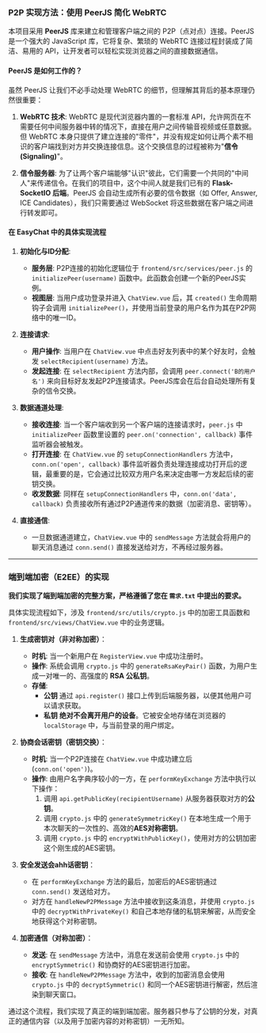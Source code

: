 ### P2P 实现方法：使用 PeerJS 简化 WebRTC

本项目采用 **PeerJS** 库来建立和管理客户端之间的 P2P（点对点）连接。PeerJS 是一个强大的 JavaScript 库，它将复杂、繁琐的 WebRTC 连接过程封装成了简洁、易用的 API，让开发者可以轻松实现浏览器之间的直接数据通信。

#### PeerJS 是如何工作的？

虽然 PeerJS 让我们不必手动处理 WebRTC 的细节，但理解其背后的基本原理仍然很重要：

1.  **WebRTC 技术**: WebRTC 是现代浏览器内置的一套标准 API，允许网页在不需要任何中间服务器中转的情况下，直接在用户之间传输音视频或任意数据。但 WebRTC 本身只提供了建立连接的"零件"，并没有规定如何让两个素不相识的客户端找到对方并交换连接信息。这个交换信息的过程被称为"**信令 (Signaling)**"。

2.  **信令服务器**: 为了让两个客户端能够"认识"彼此，它们需要一个共同的"中间人"来传递信令。在我们的项目中，这个中间人就是我们已有的 **Flask-SocketIO 后端**。PeerJS 会自动生成所有必要的信令数据（如 Offer, Answer, ICE Candidates），我们只需要通过 WebSocket 将这些数据在客户端之间进行转发即可。

#### 在 EasyChat 中的具体实现流程

1.  **初始化与ID分配**:
    -   **服务层**: P2P连接的初始化逻辑位于 `frontend/src/services/peer.js` 的 `initializePeer(username)` 函数中。此函数会创建一个新的PeerJS实例。
    -   **视图层**: 当用户成功登录并进入 `ChatView.vue` 后，其 `created()` 生命周期钩子会调用 `initializePeer()`，并使用当前登录的用户名作为其在P2P网络中的唯一ID。

2.  **连接请求**:
    -   **用户操作**: 当用户在 `ChatView.vue` 中点击好友列表中的某个好友时，会触发 `selectRecipient(username)` 方法。
    -   **发起连接**: 在 `selectRecipient` 方法内部，会调用 `peer.connect('B的用户名')` 来向目标好友发起P2P连接请求。PeerJS库会在后台自动处理所有复杂的信令交换。

3.  **数据通道处理**:
    -   **接收连接**: 当一个客户端收到另一个客户端的连接请求时，`peer.js` 中 `initializePeer` 函数里设置的 `peer.on('connection', callback)` 事件监听器会被触发。
    -   **打开连接**: 在 `ChatView.vue` 的 `setupConnectionHandlers` 方法中，`conn.on('open', callback)` 事件监听器负责处理连接成功打开后的逻辑，最重要的是，它会通过比较双方用户名来决定由哪一方发起后续的密钥交换。
    -   **收发数据**: 同样在 `setupConnectionHandlers` 中，`conn.on('data', callback)` 负责接收所有通过P2P通道传来的数据（加密消息、密钥等）。

4.  **直接通信**:
    -   一旦数据通道建立，`ChatView.vue` 中的 `sendMessage` 方法就会将用户的聊天消息通过 `conn.send()` 直接发送给对方，不再经过服务器。

---

### 端到端加密（E2EE）的实现

**我们实现了端到端加密的完整方案，严格遵循了您在 `需求.txt` 中提出的要求。**

具体实现流程如下，涉及 `frontend/src/utils/crypto.js` 中的加密工具函数和 `frontend/src/views/ChatView.vue` 中的业务逻辑。

1.  **生成密钥对（非对称加密）**：
    -   **时机**: 当一个新用户在 `RegisterView.vue` 中成功注册时。
    -   **操作**: 系统会调用 `crypto.js` 中的 `generateRsaKeyPair()` 函数，为用户生成一对唯一的、高强度的 **RSA 公私钥**。
    -   **存储**:
        -   **公钥** 通过 `api.register()` 接口上传到后端服务器，以便其他用户可以请求获取。
        -   **私钥** **绝对不会离开用户的设备**。它被安全地存储在浏览器的 `localStorage` 中，与当前登录的用户绑定。

2.  **协商会话密钥（密钥交换）**：
    -   **时机**: 当一个P2P连接在 `ChatView.vue` 中成功建立后 (`conn.on('open')`)。
    -   **操作**: 由用户名字典序较小的一方，在 `performKeyExchange` 方法中执行以下操作：
        1.  调用 `api.getPublicKey(recipientUsername)` 从服务器获取对方的**公钥**。
        2.  调用 `crypto.js` 中的 `generateSymmetricKey()` 在本地生成一个用于本次聊天的一次性的、高效的**AES对称密钥**。
        3.  调用 `crypto.js` 中的 `encryptWithPublicKey()`，使用对方的公钥加密这个刚生成的AES密钥。

3.  **安全发送会ahh话密钥**：
    -   在 `performKeyExchange` 方法的最后，加密后的AES密钥通过 `conn.send()` 发送给对方。
    -   对方在 `handleNewP2PMessage` 方法中接收到这条消息，并使用 `crypto.js` 中的 `decryptWithPrivateKey()` 和自己本地存储的私钥来解密，从而安全地获得这个对称密钥。

4.  **加密通信（对称加密）**：
    -   **发送**: 在 `sendMessage` 方法中，消息在发送前会使用 `crypto.js` 中的 `encryptSymmetric()` 和协商好的AES密钥进行加密。
    -   **接收**: 在 `handleNewP2PMessage` 方法中，收到的加密消息会使用 `crypto.js` 中的 `decryptSymmetric()` 和同一个AES密钥进行解密，然后渲染到聊天窗口。

通过这个流程，我们实现了真正的端到端加密。服务器只参与了公钥的分发，对真正的通信内容（以及用于加密内容的对称密钥）一无所知。
